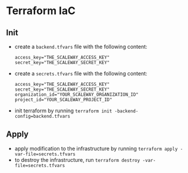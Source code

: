 # Terraform IaC

## Init

 - create a `backend.tfvars` file with the following content:

   ```env
   access_key="THE_SCALEWAY_ACCESS_KEY"
   secret_key="THE_SCALEWAY_SECRET_KEY"
   ```

 - create a `secrets.tfvars` file with the following content:

   ```env
   access_key="THE_SCALEWAY_ACCESS_KEY"
   secret_key="THE_SCALEWAY_SECRET_KEY"
   organization_id="YOUR_SCALEWAY_ORGANIZATION_ID"
   project_id="YOUR_SCALEWAY_PROJECT_ID"
   ```
   
 - init terraform by running `terraform init -backend-config=backend.tfvars`

## Apply

  - apply modification to the infrastructure by running `terraform apply -var-file=secrets.tfvars`
  - to destroy the infrastructure, run `terraform destroy -var-file=secrets.tfvars`
